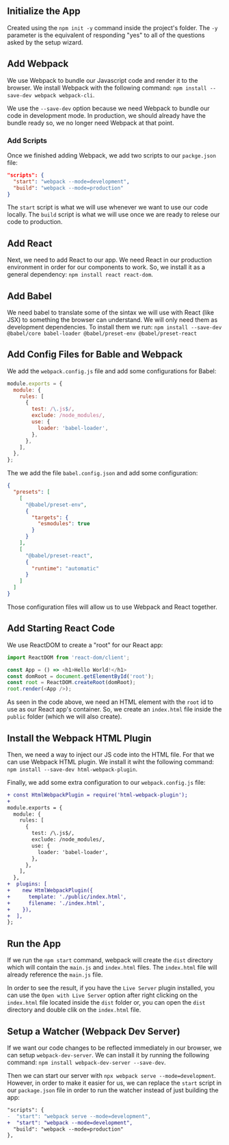 ## Initialize the App

Created using the `npm init -y` command inside the project's folder. The `-y` parameter is the equivalent of responding "yes" to all of the questions asked by the setup wizard.

## Add Webpack

We use Webpack to bundle our Javascript code and render it to the browser. We install Webpack with the following command: `npm install --save-dev webpack webpack-cli`.

We use the `--save-dev` option because we need Webpack to bundle our code in development mode. In production, we should already have the bundle ready so, we no longer need Webpack at that point.

### Add Scripts

Once we finished adding Webpack, we add two scripts to our `packge.json` file:

```json
"scripts": {
  "start": "webpack --mode=development",
  "build": "webpack --mode=production"
}
```

The `start` script is what we will use whenever we want to use our code locally. The `build` script is what we will use once we are ready to relese our code to production.

## Add React

Next, we need to add React to our app. We need React in our production environment in order for our components to work. So, we install it as a general dependency: `npm install react react-dom`.

## Add Babel

We need babel to translate some of the sintax we will use with React (like JSX) to something the browser can understand. We will only need them as development dependencies. To install them we run: `npm install --save-dev @babel/core babel-loader @babel/preset-env @babel/preset-react`

## Add Config Files for Bable and Webpack

We add the `webpack.config.js` file and add some configurations for Babel:

```javascript
module.exports = {
  module: {
    rules: [
      {
        test: /\.js$/,
        exclude: /node_modules/,
        use: {
          loader: 'babel-loader',
        },
      },
    ],
  },
};
```

The we add the file `babel.config.json` and add some configuration:

```json
{
  "presets": [
    [
      "@babel/preset-env",
      {
        "targets": {
          "esmodules": true
        }
      }
    ],
    [
      "@babel/preset-react",
      {
        "runtime": "automatic"
      }
    ]
  ]
}
```

Those configuration files will allow us to use Webpack and React together.

## Add Starting React Code

We use ReactDOM to create a "root" for our React app:

```javascript
import ReactDOM from 'react-dom/client';

const App = () => <h1>Hello World!</h1>
const domRoot = document.getElementById('root');
const root = ReactDOM.createRoot(domRoot);
root.render(<App />);
```

As seen in the code above, we need an HTML element with the `root` id to use as our React app's container. So, we create an `index.html` file inside the `public` folder (which we will also create).

## Install the Webpack HTML Plugin

Then, we need a way to inject our JS code into the HTML file. For that we can use Webpack HTML plugin. We install it wiht the following command: `npm install --save-dev html-webpack-plugin`.

Finally, we add some extra configuration to our `webpack.config.js` file:

```diff
+ const HtmlWebpackPlugin = require('html-webpack-plugin'); 
+
module.exports = {
  module: {
    rules: [
      {
        test: /\.js$/,
        exclude: /node_modules/,
        use: {
          loader: 'babel-loader',
        },
      },
    ],
  },
+  plugins: [
+    new HtmlWebpackPlugin({
+      template: './public/index.html',
+      filename: './index.html',
+    }),
+  ],
};
```

## Run the App

If we run the `npm start` command, webpack will create the `dist` directory which will contain the `main.js` and `index.html` files. The `index.html` file will already reference the `main.js` file.

In order to see the result, if you have the `Live Server` plugin installed, you can use the `Open with Live Server` option after right clicking on the `index.html` file located inside the `dist` folder or, you can open the `dist` directory and double clik on the `index.html` file.

## Setup a Watcher (Webpack Dev Server)

If we want our code changes to be reflected immediately in our browser, we can setup `webpack-dev-server`. We can install it by running the following command: `npm install webpack-dev-server --save-dev`.

Then we can start our server with `npx webpack serve --mode=development`. However, in order to make it easier for us, we can replace the `start` script in our `package.json` file in order to run the watcher instead of just building the app:

```diff
"scripts": {
-  "start": "webpack serve --mode=development",
+  "start": "webpack --mode=development",
  "build": "webpack --mode=production"
},
```
